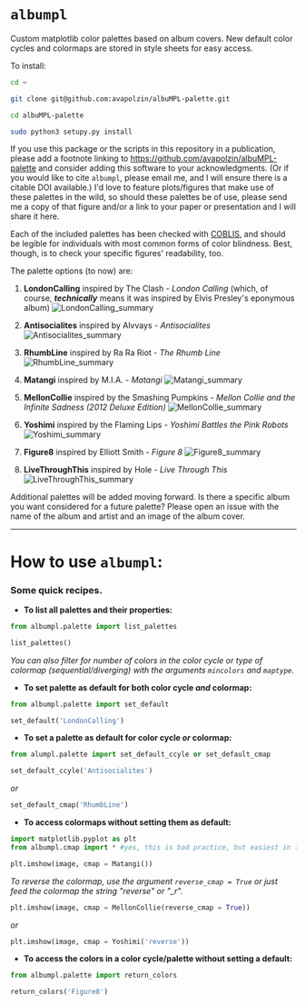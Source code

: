 # `albumpl `
Custom matplotlib color palettes based on album covers. New default color cycles and colormaps are stored in style sheets for easy access.

To install:
```bash
cd ~

git clone git@github.com:avapolzin/albuMPL-palette.git

cd albuMPL-palette

sudo python3 setupy.py install

````

If you use this package or the scripts in this repository in a publication, please add a footnote linking to https://github.com/avapolzin/albuMPL-palette and consider adding this software to your acknowledgments. (Or if you would like to cite `albumpl`, please email me, and I will ensure there is a citable DOI available.) I'd love to feature plots/figures that make use of these palettes in the wild, so should these palettes be of use, please send me a copy of that figure and/or a link to your paper or presentation and I will share it here.

Each of the included palettes has been checked with [COBLIS](https://www.color-blindness.com/coblis-color-blindness-simulator/), and should be legible for individuals with most common forms of color blindness. Best, though, is to check your specific figures' readability, too.


The palette options (to now) are:
1. __LondonCalling__ inspired by The Clash - _London Calling_ (which, of course, ***technically*** means it was inspired by Elvis Presley's eponymous album)
![LondonCalling_summary](https://user-images.githubusercontent.com/29441772/149859998-c0d2990b-123f-40f2-90ca-644cfaae0cdf.png)

2. __Antisocialites__ inspired by Alvvays - _Antisocialites_
![Antisocialites_summary](https://user-images.githubusercontent.com/29441772/149859986-f0f7c779-398e-43ab-996a-245179045783.png)

3. __RhumbLine__ inspired by Ra Ra Riot - _The Rhumb Line_
![RhumbLine_summary](https://user-images.githubusercontent.com/29441772/149860002-220f06c8-ed04-4a83-8c00-36e3e424af54.png)

4. __Matangi__ inspired by M.I.A. - _Matangi_
![Matangi_summary](https://user-images.githubusercontent.com/29441772/188832951-59b23143-d6fc-4e10-9f2a-2d2aaa967ce1.png)

5. __MellonCollie__ inspired by the Smashing Pumpkins - _Mellon Collie and the Infinite Sadness (2012 Deluxe Edition)_
![MellonCollie_summary](https://user-images.githubusercontent.com/29441772/188832959-3bfdc247-c103-4891-9009-1fcdcdb4723d.png)

6. __Yoshimi__ inspired by the Flaming Lips - _Yoshimi Battles the Pink Robots_
![Yoshimi_summary](https://user-images.githubusercontent.com/29441772/189017212-7bed5791-cd85-4a2f-b699-5cbe4444fb06.png)

7. __Figure8__ inspired by Elliott Smith - _Figure 8_
![Figure8_summary](https://user-images.githubusercontent.com/29441772/189272658-e3becbef-50d6-4c73-b95a-5272dc8ddf86.png)

8. __LiveThroughThis__ inspired by Hole - _Live Through This_
![LiveThroughThis_summary](https://user-images.githubusercontent.com/29441772/196010279-f4d8175c-2012-4f1e-9c78-d8b4d17fc2b0.png)


Additional palettes will be added moving forward. Is there a specific album you want considered for a future palette? Please open an issue with the name of the album and artist and an image of the album cover.

***
# How to use `albumpl`:
### Some quick recipes.

- **To list all palettes and their properties:**
```python
from albumpl.palette import list_palettes

list_palettes()
```
*You can also filter for number of colors in the color cycle or type of colormap (sequential/diverging) with the arguments `mincolors` and `maptype`.*

- **To set palette as default for both color cycle *and* colormap:**
```python
from albumpl.palette import set_default

set_default('LondonCalling')
```

- **To set a palette as default for color cycle *or* colormap:**
```python
from alumpl.palette import set_default_ccyle or set_default_cmap

set_default_ccyle('Antisocialites')
```
*or*
```python
set_default_cmap('RhumbLine')
```

- **To access colormaps without setting them as default:**
```python
import matplotlib.pyplot as plt
from albumpl.cmap import * #yes, this is bad practice, but easiest in this case!

plt.imshow(image, cmap = Matangi())
```
*To reverse the colormap, use the argument `reverse_cmap = True` or just feed the colormap the string "reverse" or "_r".*
```python
plt.imshow(image, cmap = MellonCollie(reverse_cmap = True))
```
*or*
```python
plt.imshow(image, cmap = Yoshimi('reverse'))
```
- **To access the colors in a color cycle/palette without setting a default:**
```python
from albumpl.palette import return_colors

return_colors('Figure8')
```
